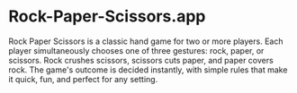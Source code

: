 # Rock-Paper-Scissors.app
Rock Paper Scissors is a classic hand game for two or more players. Each player simultaneously chooses one of three gestures: rock, paper, or scissors. Rock crushes scissors, scissors cuts paper, and paper covers rock. The game's outcome is decided instantly, with simple rules that make it quick, fun, and perfect for any setting.
